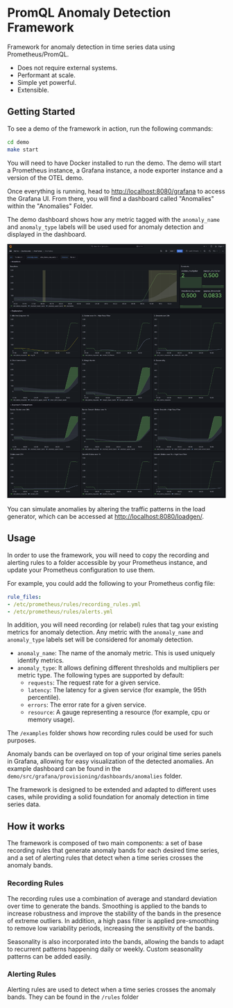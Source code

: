 # PromQL Anomaly Detection Framework

Framework for anomaly detection in time series data using Prometheus/PromQL.

  - Does not require external systems.
  - Performant at scale.
  - Simple yet powerful.
  - Extensible.


## Getting Started

To see a demo of the framework in action, run the following commands:

```bash
cd demo
make start
```

You will need to have Docker installed to run the demo.  The demo will start a Prometheus instance, a Grafana instance, a node exporter instance and a version of the OTEL demo.

Once everything is running, head to [http://localhost:8080/grafana](http://localhost:8080/grafana) to access the Grafana UI. From there, you will find a dashboard called "Anomalies" within the "Anomalies" Folder.

The demo dashboard shows how any metric tagged with the `anomaly_name` and `anomaly_type` labels will be used used for anomaly detection and displayed in the dashboard.

<p align="center"><img src="docs/sources/assets/dashboard.png" alt="Anomalies Dashboard"></p>

You can simulate anomalies by altering the traffic patterns in the load generator, which can be accessed at [http://localhost:8080/loadgen/](http://localhost:8080/loadgen/).

## Usage

In order to use the framework, you will need to copy the recording and alerting rules to a folder accessible by your Prometheus instance, and update
your Prometheus configuration to use them.

For example, you could add the following to your Prometheus config file:

```yaml
rule_files:
- /etc/prometheus/rules/recording_rules.yml
- /etc/prometheus/rules/alerts.yml
```

In addition, you will need recording (or relabel) rules that tag your existing metrics for anomaly detection. Any metric with the `anomaly_name` and `anomaly_type` labels set will be considered for anomaly detection.

- `anomaly_name`: The name of the anomaly metric. This is used uniquely identify metrics.
- `anomaly_type`: It allows defining different thresholds and multipliers per metric type. The following types are supported by default:
  - `requests`: The request rate for a given service.
  - `latency`: The latency for a given service (for example, the 95th percentile).
  - `errors`: The error rate for a given service.
  - `resource`: A gauge representing a resource (for example, cpu or memory usage).

The `/examples` folder shows how recording rules could be used for such purposes.

Anomaly bands can be overlayed on top of your original time series panels in Grafana, allowing for easy visualization of the detected anomalies. An example dashboard can be found in the `demo/src/grafana/provisioning/dashboards/anomalies` folder.

The framework is designed to be extended and adapted to different uses cases, while providing a solid foundation for anomaly detection in time series data.

## How it works

The framework is composed of two main components: a set of base recording rules that generate anomaly bands for each desired time series, and a set of alerting rules that detect when a time series crosses the anomaly bands.

### Recording Rules

The recording rules use a combination of average and standard deviation over time to generate the bands. Smoothing is applied to the bands to increase robustness and improve the stability of the bands in the presence of extreme outliers. In addition, a high pass filter is applied pre-smoothing to remove low variability periods, increasing the sensitivity of the bands.

Seasonality is also incorporated into the bands, allowing the bands to adapt to recurrent patterns happening daily or weekly. Custom seasonality patterns can be added easily.

### Alerting Rules

Alerting rules are used to detect when a time series crosses the anomaly bands. They can be found in the `/rules` folder
